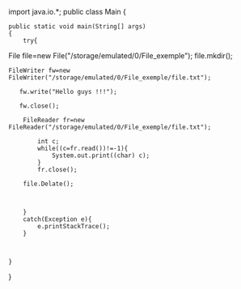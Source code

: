 import java.io.*;
public class Main
{
    
    public static void main(String[] args)
    {
        try{

File file=new File("/storage/emulated/0/File_exemple");
    file.mkdir();
        
    FileWriter fw=new FileWriter("/storage/emulated/0/File_exemple/file.txt");
    
       fw.write("Hello guys !!!");
   
       fw.close();
        
        FileReader fr=new FileReader("/storage/emulated/0/File_exemple/file.txt");
            
            int c;
            while((c=fr.read())!=-1){
                System.out.print((char) c);
            }
            fr.close();
            
        file.Delate();
            
            
            
        }
        catch(Exception e){
            e.printStackTrace();
        }
        
        
        
    }
    
        
}
